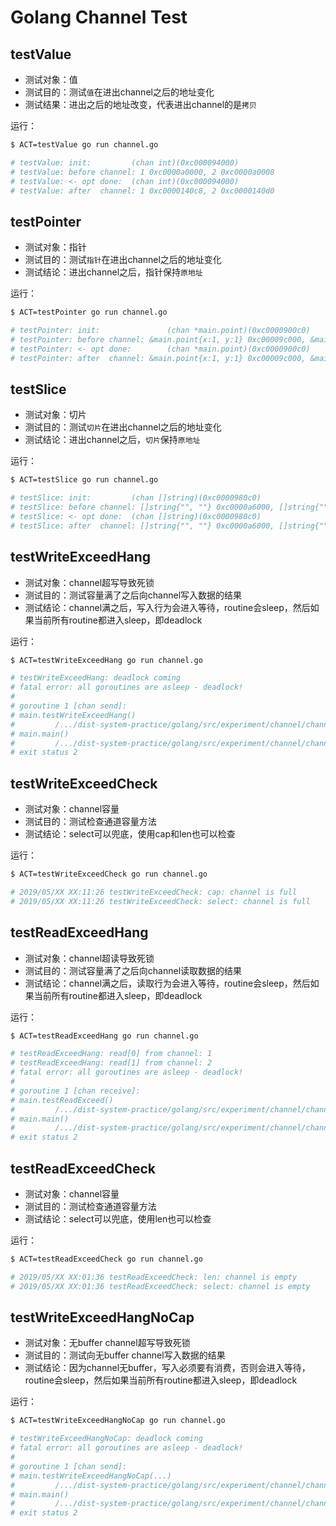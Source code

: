 Golang Channel Test
===================

## testValue
* 测试对象：值
* 测试目的：测试`值`在进出channel之后的地址变化
* 测试结果：进出之后的地址改变，代表进出channel的是`拷贝`

运行：

```bash
$ ACT=testValue go run channel.go

# testValue: init:         (chan int)(0xc000094000)
# testValue: before channel: 1 0xc0000a0000, 2 0xc0000a0008
# testValue: <- opt done:  (chan int)(0xc000094000)
# testValue: after  channel: 1 0xc0000140c8, 2 0xc0000140d0
```

## testPointer
* 测试对象：指针
* 测试目的：测试`指针`在进出channel之后的地址变化
* 测试结论：进出channel之后，指针保持`原地址`

运行：

```bash
$ ACT=testPointer go run channel.go

# testPointer: init:               (chan *main.point)(0xc0000900c0)
# testPointer: before channel: &main.point{x:1, y:1} 0xc00009c000, &main.point{x:2, y:2} 0xc00009c010
# testPointer: <- opt done:        (chan *main.point)(0xc0000900c0)
# testPointer: after  channel: &main.point{x:1, y:1} 0xc00009c000, &main.point{x:2, y:2} 0xc00009c010
```

## testSlice
* 测试对象：切片
* 测试目的：测试`切片`在进出channel之后的地址变化
* 测试结论：进出channel之后，`切片`保持`原地址`

运行：

```bash
$ ACT=testSlice go run channel.go

# testSlice: init:         (chan []string)(0xc0000980c0)
# testSlice: before channel: []string{"", ""} 0xc0000a6000, []string{"", ""} 0xc0000a6020
# testSlice: <- opt done:  (chan []string)(0xc0000980c0)
# testSlice: after  channel: []string{"", ""} 0xc0000a6000, []string{"", ""} 0xc0000a6020
```

## testWriteExceedHang
* 测试对象：channel超写导致死锁
* 测试目的：测试容量满了之后向channel写入数据的结果
* 测试结论：channel满之后，写入行为会进入等待，routine会sleep，然后如果当前所有routine都进入sleep，即deadlock

运行：

```bash
$ ACT=testWriteExceedHang go run channel.go

# testWriteExceedHang: deadlock coming
# fatal error: all goroutines are asleep - deadlock!
# 
# goroutine 1 [chan send]:
# main.testWriteExceedHang()
#         /.../dist-system-practice/golang/src/experiment/channel/channel.go:86 +0xd0
# main.main()
#         /.../dist-system-practice/golang/src/experiment/channel/channel.go:108 +0x15b
# exit status 2
```

## testWriteExceedCheck
* 测试对象：channel容量
* 测试目的：测试检查通道容量方法
* 测试结论：select可以兜底，使用cap和len也可以检查

运行：

```bash
$ ACT=testWriteExceedCheck go run channel.go 

# 2019/05/XX XX:11:26 testWriteExceedCheck: cap: channel is full
# 2019/05/XX XX:11:26 testWriteExceedCheck: select: channel is full
```

## testReadExceedHang
* 测试对象：channel超读导致死锁
* 测试目的：测试容量满了之后向channel读取数据的结果
* 测试结论：channel满之后，读取行为会进入等待，routine会sleep，然后如果当前所有routine都进入sleep，即deadlock

运行：

```bash
$ ACT=testReadExceedHang go run channel.go

# testReadExceedHang: read[0] from channel: 1
# testReadExceedHang: read[1] from channel: 2
# fatal error: all goroutines are asleep - deadlock!
# 
# goroutine 1 [chan receive]:
# main.testReadExceed()
#         /.../dist-system-practice/golang/src/experiment/channel/channel.go:117 +0xae
# main.main()
#         /.../dist-system-practice/golang/src/experiment/channel/channel.go:136 +0x1ff
# exit status 2
```

## testReadExceedCheck
* 测试对象：channel容量
* 测试目的：测试检查通道容量方法
* 测试结论：select可以兜底，使用len也可以检查

运行：

```bash
$ ACT=testReadExceedCheck go run channel.go 

# 2019/05/XX XX:01:36 testReadExceedCheck: len: channel is empty
# 2019/05/XX XX:01:36 testReadExceedCheck: select: channel is empty
```

## testWriteExceedHangNoCap
* 测试对象：无buffer channel超写导致死锁
* 测试目的：测试向无buffer channel写入数据的结果
* 测试结论：因为channel无buffer，写入必须要有消费，否则会进入等待，routine会sleep，然后如果当前所有routine都进入sleep，即deadlock

运行：

```bash
$ ACT=testWriteExceedHangNoCap go run channel.go 

# testWriteExceedHangNoCap: deadlock coming
# fatal error: all goroutines are asleep - deadlock!
# 
# goroutine 1 [chan send]:
# main.testWriteExceedHangNoCap(...)
#         /.../dist-system-practice/golang/src/experiment/channel/channel.go:143
# main.main()
#         /.../dist-system-practice/golang/src/experiment/channel/channel.go:165 +0x31e
# exit status 2
```